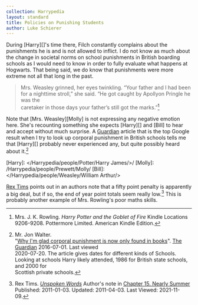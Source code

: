 ```yaml
---
collection: Harrypedia
layout: standard
title: Policies on Punishing Students
author: Luke Schierer
---
```


During [Harry][]'s time there, Filch constantly complains about the punishments
he is and is not allowed to inflict. I do not know as much about the change in
societal norms on school punishments in British boarding schools as I would
need to know in order to fully evaluate what happens at Hogwarts. That being
said, we do know that punishments were more extreme not all that long in the
past.

> Mrs. Weasley grinned, her eyes twinkling. “Your father and I had been for a
> nighttime stroll,” she said. “He got caught by Apollyon Pringle he was the  
> caretaker in those days your father’s still got the marks.”[^20200720-9]

Note that [Mrs. Weasley][Molly] is not expressing any negative emotion
here. She's recounting something she expects [Harry][] and [Bill] to hear and
accept without much surprise. A [Guardian][] article that is the top Google
result when I try to look up corporal punishment in British schools tells me
that [Harry][] probably never experienced any, but quite possibly heard about
it.[^20200720-10]

[Harry]: </Harrypedia/people/Potter/Harry James/>/
[Molly]: /Harrypedia/people/Prewett/Molly/
[Bill]: </Harrypedia/people/Weasley/William Arthur/>

[Rex Tims][FfnRT] points out in an authors note that a fifty point penalty is
apparently a big deal, but if so, the end of year point totals seem really
low.[^211109-1] This is probably another example of Mrs. Rowling's poor maths
skills.

[FfnRT]: https://www.fanfiction.net/u/2662787/Rex-Tims
[Guardian]: https://www.theguardian.com/

[^20200720-9]:
    Mrs. J. K. Rowling. _Harry Potter and the Goblet of Fire_
    Kindle Locations 9206-9208. Pottermore Limited. American Kindle Edition.

[^211109-1]:
    Rex Tims.
    _[Unspoken Words](https://www.fanfiction.net/s/6621308)_
    Author's note in [Chapter 15. Nearly
    Summer](https://www.fanfiction.net/s/6621308/15/Unspoken-Words)
    Published: 2011-01-03. Updated: 2011-04-03. Last Viewed: 2021-11-09.

[^20200720-10]:
    Mr. Jon Walter.  
    "[Why I'm glad corporal punishment is now only found in books](https://www.theguardian.com/childrens-books-site/2016/jul/01/corporal-punishment-jon-walter)".
    [The Guardian](https://www.theguardian.com/) 2016-07-01. Last viewed  
    2020-07-20. The article gives dates for different kinds of Schools. Looking at
    schools Harry likely attended, 1986 for British state schools, and 2000 for  
    Scottish private schools.
